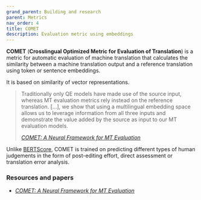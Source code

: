 ```yaml
---
grand_parent: Building and research
parent: Metrics
nav_order: 4
title: COMET
description: Evaluation metric using embeddings
---
```


**COMET** (**Crosslingual Optimized Metric for Evaluation of Translation**) is a metric for automatic evaluation of machine translation that calculates the similarity between a machine translation output and a reference translation using token or sentence embeddings.

It is based on similarity of vector representations.

> Traditionally only QE models have made use of the source input, whereas MT evaluation metrics rely instead on the reference translation. [...], we show that using a multilingual embedding space allows us to leverage information from all three inputs and demonstrate the value added by the source as input to our MT evaluation models.
>
> [*COMET: A Neural Framework for MT Evaluation*](#resources-and-papers)

Unlike [BERTScore](bertscore.md), COMET is trained on predicting different types of human judgements in the form of post-editing effort, direct assessment or translation error analysis.

### Resources and papers

- [*COMET: A Neural Framework for MT Evaluation*](https://aclanthology.org/2020.emnlp-main.213.pdf)
